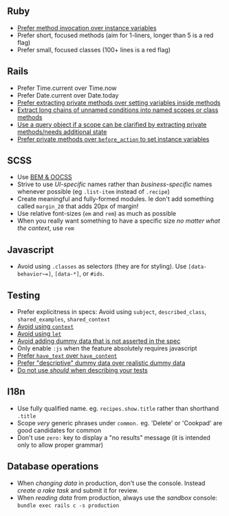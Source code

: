 ## Ruby

- [Prefer method invocation over instance variables](samples/ruby/1.rb)
- Prefer short, focused methods (aim for 1-liners, longer than 5 is a red flag)
- Prefer small, focused classes (100+ lines is a red flag)

## Rails

- Prefer Time.current over Time.now
- Prefer Date.current over Date.today
- [Prefer extracting private methods over setting variables inside methods](samples/rails/1.rb)
- [Extract long chains of unnamed conditions into named scopes or class methods](samples/rails/2.rb)
- [Use a query object if a scope can be clarified by extracting private methods/needs additional state](samples/rails/3.rb)
- [Prefer private methods over `before_action` to set instance variables](samples/rails/4.rb)

## SCSS

- Use [BEM & OOCSS](/best-practices/bem)
- Strive to use _UI-specific_ names rather than _business-specific_ names whenever possible (eg `.list-item` instead of `.recipe`)
- Create meaningful and fully-formed modules. Ie don't add something called `margin_20` that adds 20px of margin!
- Use relative font-sizes (`em` and `rem`) as much as possible
- When you really want something to have a specific size _no matter what the context_, use `rem`

## Javascript

- Avoid using `.classes` as selectors (they are for styling). Use `[data-behavior~=]`, `[data-*]`, or `#ids`.

## Testing

- Prefer explicitness in specs: Avoid using `subject`, `described_class`, `shared_examples`, `shared_context`
- [Avoid using `context`](samples/testing/1.rb)
- [Avoid using `let`](samples/testing/3.rb)
- [Avoid adding dummy data that is not asserted in the spec](samples/testing/2.rb)
- Only enable `:js` when the feature absolutely requires javascript
- [Prefer `have_text` over `have_content`](https://groups.google.com/forum/#!topic/ruby-capybara/NH4HHEm7400)
- [Prefer "descriptive" dummy data over realistic dummy data](samples/testing/4.rb)
- [Do not use _should_ when describing your tests](samples/testing/5.rb)

## I18n

- Use fully qualified name. eg. `recipes.show.title` rather than shorthand `.title`
- Scope _very_ generic phrases under `common.` eg. 'Delete' or 'Cookpad' are good candidates for common
- Don't use `zero:` key to display a "no results" message (it is intended only to allow proper grammar)

## Database operations

- When _changing data_ in production, don't use the console. Instead _create a rake task_ and submit it for review.
- When _reading data_ from production, always use the _sandbox_ console: `bundle exec rails c -s production`
